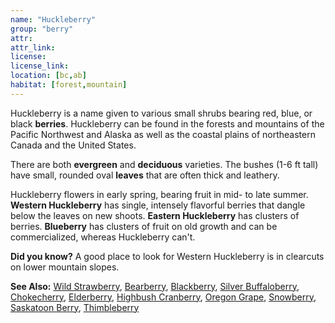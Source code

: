 ```yaml
---
name: "Huckleberry"
group: "berry"
attr:
attr_link:
license:
license_link:
location: [bc,ab]
habitat: [forest,mountain]
---
```

Huckleberry is a name given to various small shrubs bearing red, blue, or black **berries**. Huckleberry can be found in the forests and mountains of the Pacific Northwest and Alaska as well as the coastal plains of northeastern Canada and the United States.

There are both **evergreen** and **deciduous** varieties. The  bushes (1-6 ft tall)  have small, rounded oval **leaves** that are often thick and leathery.

Huckleberry flowers in early spring, bearing fruit in mid- to late summer. **Western Huckleberry** has single, intensely flavorful berries that dangle below the leaves on new shoots. **Eastern Huckleberry** has clusters of berries. **Blueberry** has clusters of fruit on old growth and can be commercialized, whereas Huckleberry can't.

**Did you know?** A good place to look for Western Huckleberry is in clearcuts on lower mountain slopes.

<!-- generated, do not edit -->
**See Also:**
[Wild Strawberry](/plants/wildstraw),
[Bearberry](/trees/bear),
[Blackberry](/trees/black),
[Silver Buffaloberry](/trees/buffalo),
[Chokecherry](/trees/choke),
[Elderberry](/trees/elder),
[Highbush Cranberry](/trees/hicran),
[Oregon Grape](/trees/orgrape),
[Snowberry](/trees/snow),
[Saskatoon Berry](/trees/stoon),
[Thimbleberry](/trees/thimble)
